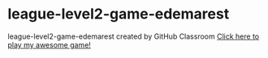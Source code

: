 # league-level2-game-edemarest
league-level2-game-edemarest created by GitHub Classroom
<a href="https://github.com/League-level2-student/league-level2-game-edemarest/blob/master/Ella%20Demarest_Candy%20Race.jar?raw=true">Click here to play my awesome game!</a>
